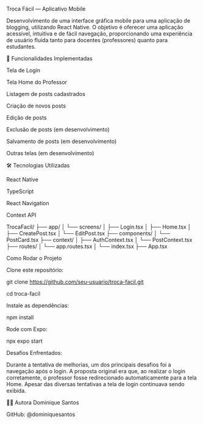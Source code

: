 Troca Fácil — Aplicativo Mobile

Desenvolvimento de uma interface gráfica mobile para uma aplicação de blogging, utilizando React Native. O objetivo é oferecer uma aplicação acessível, intuitiva e de fácil navegação, proporcionando uma experiência de usuário fluida tanto para docentes (professores) quanto para estudantes.

🚀 Funcionalidades Implementadas

Tela de Login

Tela Home do Professor

Listagem de posts cadastrados

Criação de novos posts

Edição de posts 

Exclusão de posts (em desenvolvimento)

Salvamento de posts (em desenvolvimento)

Outras telas (em desenvolvimento)

🛠️ Tecnologias Utilizadas

React Native

TypeScript

React Navigation

Context API

TrocaFacil/
├── app/
│   └── screens/
│       ├── Login.tsx
│       ├── Home.tsx
│       ├── CreatePost.tsx
│       └── EditPost.tsx
├── components/
│   └── PostCard.tsx
├── context/
│   ├── AuthContext.tsx
│   └── PostContext.tsx
├── routes/
│   └── app.routes.tsx
│   └── index.tsx
├── App.tsx

Como Rodar o Projeto

Clone este repositório:

git clone https://github.com/seu-usuario/troca-facil.git

cd troca-facil

Instale as dependências:

npm install

Rode com Expo:

npx expo start

Desafios Enfrentados:

Durante a tentativa de melhorias, um dos principais desafios foi a navegação após o login. A proposta original era que, ao realizar o login corretamente, o professor fosse redirecionado automaticamente para a tela Home.
Apesar das diversas tentativas a tela de login continuava sendo exibida.

👩‍💻 Autora Dominique Santos

GitHub: @dominiquesantos
